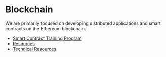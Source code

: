 # Blockchain

We are primarily focused on developing distributed applications and smart contracts on the Ethereum blockchain.

* [Smart Contract Training Program](training.md)
* [Resources](resources.md)
* [Technical Resources](technical-resources.md)
